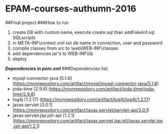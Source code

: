 # EPAM-courses-authumn-2016
##Final project 
###How to run
1. create DB with custom name, execute create.sql than addFakeInf.sql SQLscripts
2. in META-INF\context.xml set db name in connection, user and password
3. compile classes from src to \web\WEB-INF\classes
4. add dependencies jar's to  WEB-INF\lib
5. deploy

***Dependencies in pom.xml***
###Dependencies list:
* mysql-connector-java [5.1.6]   (https://mvnrepository.com/artifact/mysql/mysql-connector-java/5.1.6)
* joda-time [2.9.6] (https://mvnrepository.com/artifact/joda-time/joda-time/2.9.6)
* log4j [1.2.17] (https://mvnrepository.com/artifact/log4j/log4j/1.2.17)
* javax.servlet [3.0.1] (https://mvnrepository.com/artifact/javax.servlet/servlet-api/3.0.1)
* javax.servlet.jsp.jstl-api [1.2.1] (https://mvnrepository.com/artifact/javax.servlet.jsp.jstl/javax.servlet.jsp.jstl-api/1.2.1)
